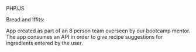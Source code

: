 PHP/JS

Bread and Iffits:

App created as part of an 8 person team overseen by our bootcamp mentor.
The app consumes an API in order to give recipe suggestions for ingredients entered by the user.
